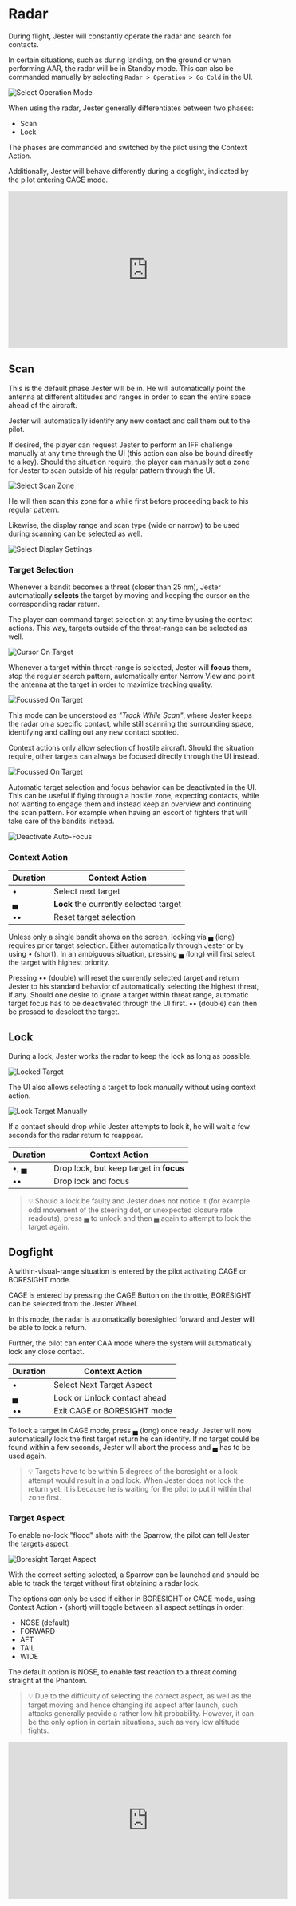 # Radar

During flight, Jester will constantly operate the radar and search for contacts.

In certain situations, such as during landing, on the ground or when performing
AAR, the radar will be in Standby mode. This can also be commanded manually by
selecting `Radar > Operation > Go Cold` in the UI.

![Select Operation Mode](../../img/jradar_operation_options.jpg)

When using the radar, Jester generally differentiates between two phases:

- Scan
- Lock

The phases are commanded and switched by the pilot using the Context Action.

Additionally, Jester will behave differently during a dogfight, indicated by the
pilot entering CAGE mode.

<iframe width="560" height="315" src="https://www.youtube.com/embed/0rIbt3GPbso?si=FutGOKAZdAlsv_bZ"
title="DCS F-4 Phantom - Air to Air Jester Guide" frameborder="0"
allow="accelerometer; autoplay; clipboard-write; encrypted-media; gyroscope; picture-in-picture; web-share"
referrerpolicy="strict-origin-when-cross-origin" allowfullscreen></iframe>

## Scan

This is the default phase Jester will be in. He will automatically point the
antenna at different altitudes and ranges in order to scan the entire space
ahead of the aircraft.

Jester will automatically identify any new contact and call them out to the
pilot.

If desired, the player can request Jester to perform an IFF challenge manually
at any time through the UI (this action can also be bound directly to a key).
Should the situation require, the player can manually set a zone for Jester to
scan outside of his regular pattern through the UI.

![Select Scan Zone](../../img/f4_jester_scan_zones.jpg)

He will then scan this zone for a while first before proceeding back to his
regular pattern.

Likewise, the display range and scan type (wide or narrow) to be used during
scanning can be selected as well.

![Select Display Settings](../../img/jradar_select_display.jpg)

### Target Selection

Whenever a bandit becomes a threat (closer than 25 nm), Jester automatically
**selects** the target by moving and keeping the cursor on the corresponding
radar return.

The player can command target selection at any time by using the context
actions. This way, targets outside of the threat-range can be selected as well.

![Cursor On Target](../../img/jradar_scan_cursor_on_target.jpg)

Whenever a target within threat-range is selected, Jester will **focus** them,
stop the regular search pattern, automatically enter Narrow View and point the
antenna at the target in order to maximize tracking quality.

![Focussed On Target](../../img/jradar_focus.jpg)

This mode can be understood as _"Track While Scan"_, where Jester keeps the
radar on a specific contact, while still scanning the surrounding space,
identifying and calling out any new contact spotted.

Context actions only allow selection of hostile aircraft. Should the situation
require, other targets can always be focused directly through the UI instead.

![Focussed On Target](../../img/jradar_ui_focus.jpg)

Automatic target selection and focus behavior can be deactivated in the UI. This
can be useful if flying through a hostile zone, expecting contacts, while not
wanting to engage them and instead keep an overview and continuing the scan
pattern. For example when having an escort of fighters that will take care of
the bandits instead.

![Deactivate Auto-Focus](../../img/jradar_operation_options.jpg)

### Context Action

| Duration | Context Action                         |
| -------- | -------------------------------------- |
| •        | Select next target                     |
| ▄        | **Lock** the currently selected target |
| ••       | Reset target selection                 |

Unless only a single bandit shows on the screen, locking via ▄ (long) requires
prior target selection. Either automatically through Jester or by using •
(short). In an ambiguous situation, pressing ▄ (long) will first select the
target with highest priority.

Pressing •• (double) will reset the currently selected target and return Jester
to his standard behavior of automatically selecting the highest threat, if any.
Should one desire to ignore a target within threat range, automatic target focus
has to be deactivated through the UI first. •• (double) can then be pressed to
deselect the target.

## Lock

During a lock, Jester works the radar to keep the lock as long as possible.

![Locked Target](../../img/jradar_locked.jpg)

The UI also allows selecting a target to lock manually without using context
action.

![Lock Target Manually](../../img/jradar_ui_lock.jpg)

If a contact should drop while Jester attempts to lock it, he will wait a few
seconds for the radar return to reappear.

| Duration | Context Action                          |
| -------- | --------------------------------------- |
| •, ▄     | Drop lock, but keep target in **focus** |
| ••       | Drop lock and focus                     |

> 💡 Should a lock be faulty and Jester does not notice it (for example odd
> movement of the steering dot, or unexpected closure rate readouts), press ▄ to
> unlock and then ▄ again to attempt to lock the target again.

## Dogfight

A within-visual-range situation is entered by the pilot activating CAGE or
BORESIGHT mode.

CAGE is entered by pressing the CAGE Button on the throttle, BORESIGHT can be
selected from the Jester Wheel.

In this mode, the radar is automatically boresighted forward and Jester will be
able to lock a return.

Further, the pilot can enter CAA mode where the system will automatically lock
any close contact.

| Duration | Context Action               |
| -------- | ---------------------------- |
| •        | Select Next Target Aspect    |
| ▄        | Lock or Unlock contact ahead |
| ••       | Exit CAGE or BORESIGHT mode  |

To lock a target in CAGE mode, press ▄ (long) once ready. Jester will now
automatically lock the first target return he can identify. If no target could
be found within a few seconds, Jester will abort the process and ▄ has to be
used again.

> 💡 Targets have to be within 5 degrees of the boresight or a lock attempt
> would result in a bad lock. When Jester does not lock the return yet, it is
> because he is waiting for the pilot to put it within that zone first.

### Target Aspect

To enable no-lock "flood" shots with the Sparrow, the pilot can tell Jester the
targets aspect.

![Boresight Target Aspect](../../img/jwheel_boresight_option.jpg)

With the correct setting selected, a Sparrow can be launched and should be able
to track the target without first obtaining a radar lock.

The options can only be used if either in BORESIGHT or CAGE mode, using Context
Action • (short) will toggle between all aspect settings in order:

- NOSE (default)
- FORWARD
- AFT
- TAIL
- WIDE

The default option is NOSE, to enable fast reaction to a threat coming straight
at the Phantom.

> 💡 Due to the difficulty of selecting the correct aspect, as well as the
> target moving and hence changing its aspect after launch, such attacks
> generally provide a rather low hit probability. However, it can be the only
> option in certain situations, such as very low altitude fights.

<iframe width="560" height="315" src="https://www.youtube.com/embed/krnmdPE_xUc?si=2EFeiSNCdhcDosk2"
title="DCS F-4E - Boresight Mode, AIM-7 & Speedgates [Essential]" frameborder="0"
allow="accelerometer; autoplay; clipboard-write; encrypted-media; gyroscope; picture-in-picture; web-share"
referrerpolicy="strict-origin-when-cross-origin" allowfullscreen></iframe>

